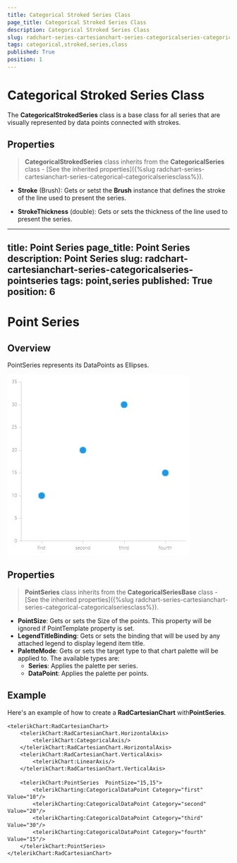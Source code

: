 ```yaml
---
title: Categorical Stroked Series Class
page_title: Categorical Stroked Series Class
description: Categorical Stroked Series Class
slug: radchart-series-cartesianchart-series-categoricalseries-categoricalstrokedseriesclass
tags: categorical,stroked,series,class
published: True
position: 1
---
```


# Categorical Stroked Series Class



The **CategoricalStrokedSeries** class is a base class for all series that are visually represented by data points connected with strokes.


## Properties

>**CategoricalStrokedSeries** class inherits from the **CategoricalSeries** class -
[See the inherited properties]({%slug radchart-series-cartesianchart-series-categorical-categoricalseriesclass%}).


* **Stroke** (Brush): Gets or setst the **Brush** instance that defines the stroke of the line used to present the series.


* **StrokeThickness** (double): Gets or sets the thickness of the line used to present the series.

---
title: Point Series
page_title: Point Series
description: Point Series
slug: radchart-cartesianchart-series-categoricalseries-pointseries
tags: point,series
published: True
position: 6
---

# Point Series

## Overview

PointSeries represents its DataPoints as Ellipses.

![Point Series Overview](images/PointSeriesOverview.png)

## Properties

>**PointSeries** class inherits from the **CategoricalSeriesBase** class -
[See the inherited properties]({%slug radchart-series-cartesianchart-series-categorical-categoricalseriesclass%}).

* **PointSize**: Gets or sets the Size of the points. This property will be ignored if PointTemplate property is set.
* **LegendTitleBinding**: Gets or sets the binding that will be used by any attached legend to display legend item title.
* **PaletteMode**: Gets or sets the target type to that chart palette will be applied to. The available types are:
	* **Series**: Applies the palette per series.
	* **DataPoint**: Applies the palette per points.

## Example

Here's an example of how to create a **RadCartesianChart** with**PointSeries**.

	<telerikChart:RadCartesianChart>
	    <telerikChart:RadCartesianChart.HorizontalAxis>
	        <telerikChart:CategoricalAxis/>
	    </telerikChart:RadCartesianChart.HorizontalAxis>
	    <telerikChart:RadCartesianChart.VerticalAxis>
	        <telerikChart:LinearAxis/>
	    </telerikChart:RadCartesianChart.VerticalAxis>
	
	    <telerikChart:PointSeries  PointSize="15,15">
	        <telerikCharting:CategoricalDataPoint Category="first" Value="10"/>
	        <telerikCharting:CategoricalDataPoint Category="second" Value="20"/>
	        <telerikCharting:CategoricalDataPoint Category="third" Value="30"/>
	        <telerikCharting:CategoricalDataPoint Category="fourth" Value="15"/>
	    </telerikChart:PointSeries>
	</telerikChart:RadCartesianChart>
